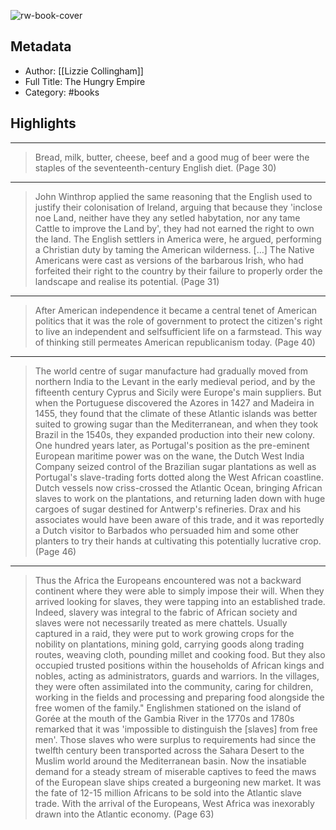 ![rw-book-cover](https://images-na.ssl-images-amazon.com/images/I/61Pn86uf%2BkL._SL200_.jpg)

## Metadata
- Author: [[Lizzie Collingham]]
- Full Title: The Hungry Empire
- Category: #books

## Highlights
***

> Bread, milk, butter, cheese, beef and a good mug of beer were the staples of the seventeenth-century English diet. (Page 30)

***

> John Winthrop applied the same reasoning that the English used to justify their colonisation of Ireland, arguing that because they 'inclose noe Land, neither have they any setled habytation, nor any tame Cattle to improve the Land by', they had not earned the right to own the land. The English settlers in America were, he argued, performing a Christian duty by taming the American wilderness.
> […] The Native Americans were cast as versions of the barbarous Irish, who had forfeited their right to the country by their failure to properly order the landscape and realise its potential. (Page 31)

***

> After American independence it became a central tenet of American politics that it was the role of government to protect the citizen's right to live an independent and selfsufficient life on a farmstead. This way of thinking still permeates American republicanism today. (Page 40)

***

> The world centre of sugar manufacture had gradually moved from northern India to the Levant in the early medieval period, and by the fifteenth century Cyprus and Sicily were Europe's main suppliers. But when the Portuguese discovered the Azores in 1427 and Madeira in 1455, they found that the climate of these Atlantic islands was better suited to growing sugar than the Mediterranean, and when they took Brazil in the 1540s, they expanded production into their new colony. One hundred years later, as Portugal's position as the pre-eminent European maritime power was on the wane, the Dutch West India Company seized control of the Brazilian sugar plantations as well as Portugal's slave-trading forts dotted along the West African coastline. Dutch vessels now criss-crossed the Atlantic Ocean, bringing African slaves to work on the plantations, and returning laden down with huge cargoes of sugar destined for Antwerp's refineries. Drax and his associates would have been aware of this trade, and it was reportedly a Dutch visitor to Barbados who persuaded him and some other planters to try their hands at cultivating this potentially lucrative crop. (Page 46)

***

> Thus the Africa the Europeans encountered was not a backward continent where they were able to simply impose their will. When they arrived looking for slaves, they were tapping into an established trade. Indeed, slavery was integral to the fabric of African society and slaves were not necessarily treated as mere chattels. Usually captured in a raid, they were put to work growing crops for the nobility on plantations, mining gold, carrying goods along trading routes, weaving cloth, pounding millet and cooking food. But they also occupied trusted positions within the households of African kings and nobles, acting as administrators, guards and warriors. In the villages, they were often assimilated into the community, caring for children, working in the fields and processing and preparing food alongside the free women of the family." Englishmen stationed on the island of Gorée at the mouth of the Gambia River in the 1770s and 1780s remarked that it was 'impossible to distinguish the [slaves] from free men'.
> Those slaves who were surplus to requirements had since the twelfth century been transported across the Sahara Desert to the Muslim world around the Mediterranean basin. Now the insatiable demand for a steady stream of miserable captives to feed the maws of the European slave ships created a burgeoning new market. It was the fate of 12-15 million Africans to be sold into the Atlantic slave trade. With the arrival of the Europeans, West Africa was inexorably drawn into the Atlantic economy. (Page 63)

